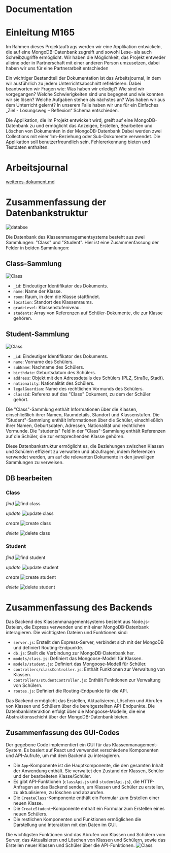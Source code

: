 # Documentation

# Einleitung M165
Im Rahmen dieses Projektauftrags werden wir eine Applikation entwickeln, die auf eine MongoDB-Datenbank zugreift und sowohl Lese- als auch Schreibzugriffe ermöglicht. Wir haben die Möglichkeit, das Projekt entweder alleine oder in Partnerschaft mit einer anderen Person umzusetzen, dabei haben wir uns für eine Partnerarbeit entschieden 

Ein wichtiger Bestandteil der Dokumentation ist das Arbeitsjournal, in dem wir ausführlich zu jedem Unterrichtsabschnitt reflektieren. Dabei beantworten wir Fragen wie: Was haben wir erledigt? Wie sind wir vorgegangen? Welche Schwierigkeiten sind uns begegnet und wie konnten wir sie lösen? Welche Aufgaben stehen als nächstes an? Was haben wir aus dem Unterricht gelernt? In unserem Falle haben wir uns für ein Einfaches „Ziel - Lösungsweg – Reflexion“ Schema entschieden. 


Die Applikation, die im Projekt entwickelt wird, greift auf eine MongoDB-Datenbank zu und ermöglicht das Anzeigen, Erstellen, Bearbeiten und Löschen von Dokumenten in der MongoDB-Datenbank Dabei werden zwei Collections mit einer 1:m-Beziehung oder Sub-Dokumente verwendet. Die Applikation soll benutzerfreundlich sein, Fehlererkennung bieten und Testdaten enthalten. 

# Arbeitsjournal

[weiteres-dokument.md](weiteres-dokument.md) 

# Zusammenfassung der Datenbankstruktur

![databse](./img/database.png)

Die Datenbank des Klassenmanagementsystems besteht aus zwei Sammlungen: "Class" und "Student". Hier ist eine Zusammenfassung der Felder in beiden Sammlungen:

## Class-Sammlung
![Class](./img/class.png)

- `_id`: Eindeutiger Identifikator des Dokuments.
- `name`: Name der Klasse.
- `room`: Raum, in dem die Klasse stattfindet.
- `location`: Standort des Klassenraums.
- `gradeLevel`: Klassenstufeniveau.
- `students`: Array von Referenzen auf Schüler-Dokumente, die zur Klasse gehören.

## Student-Sammlung
![Class](./img/student.png)
- `_id`: Eindeutiger Identifikator des Dokuments.
- `name`: Vorname des Schülers.
- `subName`: Nachname des Schülers.
- `birthdate`: Geburtsdatum des Schülers.
- `address`: Objekt mit den Adressdetails des Schülers (PLZ, Straße, Stadt).
- `nationality`: Nationalität des Schülers.
- `legalGuardian`: Name des rechtlichen Vormunds des Schülers.
- `classId`: Referenz auf das "Class" Dokument, zu dem der Schüler gehört.

Die "Class"-Sammlung enthält Informationen über die Klassen, einschließlich ihrer Namen, Raumdetails, Standort und Klassenstufen. Die "Student"-Sammlung enthält Informationen über die Schüler, einschließlich ihrer Namen, Geburtsdaten, Adressen, Nationalität und rechtlichen Vormunde. Die "students" Feld in der "Class"-Sammlung enthält Referenzen auf die Schüler, die zur entsprechenden Klasse gehören.

Diese Datenbankstruktur ermöglicht es, die Beziehungen zwischen Klassen und Schülern effizient zu verwalten und abzufragen, indem Referenzen verwendet werden, um auf die relevanten Dokumente in den jeweiligen Sammlungen zu verweisen.

## DB bearbeiten

### Class 

*find*
![find class](./img/class-find.png)

*update*
![update class](./img/class-update.png)

*create*
![create class](./img/class-create.png)

*delete*
![delete class](./img/class-delete.png)

### Student 

*find*
![find student](./img/student-find.png)

*update*
![update student](./img/student-update.png)

*create*
![create student](./img/student-create.png)

*delete*
![delete student](./img/student-delete.png)

# Zusammenfassung des Backends

Das Backend des Klassenmanagementsystems besteht aus Node.js-Dateien, die Express verwenden und mit einer MongoDB-Datenbank interagieren. Die wichtigsten Dateien und Funktionen sind:

- `server.js`: Erstellt den Express-Server, verbindet sich mit der MongoDB und definiert Routing-Endpunkte.
- `db.js`: Stellt die Verbindung zur MongoDB-Datenbank her.
- `models/class.js`: Definiert das Mongoose-Modell für Klassen.
- `models/student.js`: Definiert das Mongoose-Modell für Schüler.
- `controllers/classController.js`: Enthält Funktionen zur Verwaltung von Klassen.
- `controllers/studentController.js`: Enthält Funktionen zur Verwaltung von Schülern.
- `routes.js`: Definiert die Routing-Endpunkte für die API.

Das Backend ermöglicht das Erstellen, Aktualisieren, Löschen und Abrufen von Klassen und Schülern über die bereitgestellten API-Endpunkte. Die Datenbankinteraktion erfolgt über die Mongoose-Modelle, die eine Abstraktionsschicht über der MongoDB-Datenbank bieten.


## Zusammenfassung des GUI-Codes

Der gegebene Code implementiert ein GUI für das Klassenmanagement-System. Es basiert auf React und verwendet verschiedene Komponenten und API-Aufrufe, um mit dem Backend zu interagieren.

- Die `App`-Komponente ist die Hauptkomponente, die den gesamten Inhalt der Anwendung enthält. Sie verwaltet den Zustand der Klassen, Schüler und der bearbeiteten Klasse/Schüler.
- Es gibt API-Funktionen (`classApi.js` und `studentApi.js`), die HTTP-Anfragen an das Backend senden, um Klassen und Schüler zu erstellen, zu aktualisieren, zu löschen und abzurufen.
- Die `CreateClass`-Komponente enthält ein Formular zum Erstellen einer neuen Klasse.
- Die `CreateStudent`-Komponente enthält ein Formular zum Erstellen eines neuen Schülers.
- Die restlichen Komponenten und Funktionen ermöglichen die Darstellung und Interaktion mit den Daten im GUI.

Die wichtigsten Funktionen sind das Abrufen von Klassen und Schülern vom Server, das Aktualisieren und Löschen von Klassen und Schülern, sowie das Erstellen neuer Klassen und Schüler über die API-Funktionen.
![Class](./img/gui.png)
